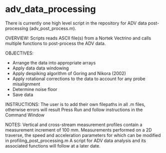 # adv_data_processing

There is currently one high level script in the repository for ADV data post-processing (adv_post_process.m).

OVERVIEW:
Scripts reads ASCII file(s) from a Nortek Vectrino and calls multiple functions to post-process the ADV data.

OBJECTIVES:
- Arrange the data into appropriate arrays
- Apply data data windowing
- Apply despiking algorithm of Goring and Nikora (2002)
- Apply rotational corrections to the data to account for any probe misalignment
- Determine noise floor
- Save data

INSTRUCTIONS:
The user is to add their own filepaths in all .m files, otherwise errors will result
Press Run and follow instructions in the Command Window

NOTES:
Vertical and cross-stream measurement profiles contain a measurement increment of 100 mm. 
Measurements performed on a 2D traverse, the speed and acceleration parameters for which can be modified in profiling_post_processing.m
A script for ADV data analysis and its associated functions will follow at a later date.
